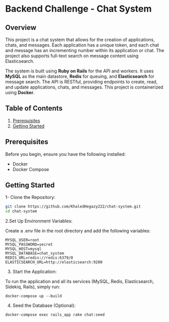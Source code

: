 # Backend Challenge - Chat System

## Overview

This project is a chat system that allows for the creation of applications, chats, and messages. Each application has a unique token, and each chat and message has an incrementing number within its application or chat. The project also supports full-text search on message content using Elasticsearch.

The system is built using **Ruby on Rails** for the API and workers. It uses **MySQL** as the main datastore, **Redis** for queuing, and **Elasticsearch** for message search. The API is RESTful, providing endpoints to create, read, and update applications, chats, and messages. This project is containerized using **Docker**.

## Table of Contents

1. [Prerequisites](#prerequisites)
1. [Getting Started](#getting-started)

## Prerequisites

Before you begin, ensure you have the following installed:

- Docker
- Docker Compose

## Getting Started

1- Clone the Repository:

```bash
git clone https://github.com/KhaledHegazy222/chat-system.git
cd chat-system
```

2.Set Up Environment Variables:

Create a .env file in the root directory and add the following variables:

```
MYSQL_USER=root
MYSQL_PASSWORD=secret
MYSQL_HOST=mysql
MYSQL_DATABASE=chat_system
REDIS_URL=redis://redis:6379/0
ELASTICSEARCH_URL=http://elasticsearch:9200
```

3. Start the Application:

To run the application and all its services (MySQL, Redis, Elasticsearch, Sidekiq, Rails), simply run:

```
docker-compose up --build
  ```

4. Seed the Database (Optional):

```bash
docker-compose exec rails_app rake chat:seed 
```
